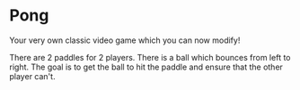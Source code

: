 # Pong
Your very own classic video game which you can now modify!

There are 2 paddles for 2 players. There is a ball which bounces from left to right. The goal is to get the ball to hit the paddle and ensure that the other player can't.
